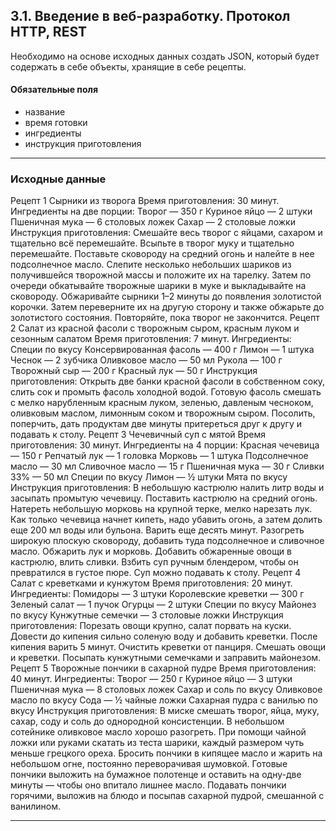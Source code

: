 ## 3.1. Введение в веб-разработку. Протокол HTTP, REST
Необходимо на основе исходных данных создать JSON, который будет содержать в себе объекты, хранящие в себе рецепты.

#### Обязательные поля   

* название
* время готовки
* ингредиенты
* инструкция приготовления
***

### Исходные данные
Рецепт 1
Сырники из творога
Время приготовления: 30 минут.
Ингредиенты на две порции:
Творог — 350 г
Куриное яйцо — 2 штуки
Пшеничная мука — 6 столовых ложек
Сахар — 2 столовые ложки
Инструкция приготовления:
Смешайте весь творог с яйцами, сахаром и тщательно всё перемешайте.
Всыпьте в творог муку и тщательно перемешайте.
Поставьте сковороду на средний огонь и налейте в нее подсолнечное масло.
Слепите несколько небольших шариков из получившейся творожной массы и положите их на тарелку. Затем по очереди обкатывайте творожные шарики в муке и выкладывайте на сковороду.
Обжаривайте сырники 1–2 минуты до появления золотистой корочки. Затем переверните их на другую сторону и также обжарьте до золотистого состояния.
Повторяйте, пока творог не закончится.
Рецепт 2
Салат из красной фасоли с творожным сыром, красным луком и сезонным салатом
Время приготовления: 7 минут.
Ингредиенты:
Специи по вкусу
Консервированная фасоль — 400 г
Лимон — 1 штука
Чеснок — 2 зубчика
Оливковое масло — 50 мл
Рукола — 100 г
Творожный сыр — 200 г
Красный лук — 50 г
Инструкция приготовления:
Открыть две банки красной фасоли в собственном соку, слить сок и промыть фасоль холодной водой.
Готовую фасоль смешать с мелко нарубленным красным луком, зеленью, давленым чесноком, оливковым маслом, лимонным соком и творожным сыром.
Посолить, поперчить, дать продуктам две минуты притереться друг к другу и подавать к столу.
Рецепт 3
Чечевичный суп с мятой
Время приготовления: 30 минут.
Ингредиенты на 4 порции:
Красная чечевица — 150 г
Репчатый лук — 1 головка
Морковь — 1 штука
Подсолнечное масло — 30 мл
Сливочное масло — 15 г
Пшеничная мука — 30 г
Сливки 33% — 50 мл
Специи по вкусу
Лимон — ½ штуки
Мята по вкусу
Инструкция приготовления:
В небольшую кастрюлю налить литр воды и засыпать промытую чечевицу. Поставить кастрюлю на средний огонь.
Натереть небольшую морковь на крупной терке, мелко нарезать лук. Как только чечевица начнет кипеть, надо убавить огонь, а затем долить еще 200 мл воды или бульона. Варить еще десять минут.
Разогреть широкую плоскую сковороду, добавить туда подсолнечное и сливочное масло. Обжарить лук и морковь.
Добавить обжаренные овощи в кастрюлю, влить сливки. Взбить суп ручным блендером, чтобы он превратился в густое пюре. Суп можно подавать к столу.
Рецепт 4
Салат с креветками и кунжутом
Время приготовления: 20 минут.
Ингредиенты:
Помидоры — 3 штуки
Королевские креветки — 300 г
Зеленый салат — 1 пучок
Огурцы — 2 штуки
Специи по вкусу
Майонез по вкусу
Кунжутные семечки — 3 столовые ложки
Инструкция приготовления:
Порезать овощи крупно, салат порвать на куски.
Довести до кипения сильно соленую воду и добавить креветки. После кипения варить 5 минут.
Очистить креветки от панциря.
Смешать овощи и креветки.
Посыпать кунжутными семечками и заправить майонезом.
Рецепт 5
Творожные пончики в сахарной пудре
Время приготовления: 40 минут.
Ингредиенты:
Творог — 250 г
Куриное яйцо — 3 штуки
Пшеничная мука — 8 столовых ложек
Сахар и соль по вкусу
Оливковое масло по вкусу
Сода — ½ чайные ложки
Сахарная пудра с ванилью по вкусу
Инструкция приготовления:
В миске смешать творог, яйца, муку, сахар, соду и соль до однородной консистенции.
В небольшом сотейнике оливковое масло хорошо разогреть.
При помощи чайной ложки или руками скатать из теста шарики, каждый размером чуть меньше грецкого ореха.
Бросить пончики в кипящее масло и жарить на небольшом огне, постоянно переворачивая шумовкой.
Готовые пончики выложить на бумажное полотенце и оставить на одну-две минуты — чтобы оно впитало лишнее масло. Подавать пончики горячими, выложив на блюдо и посыпав сахарной пудрой, смешанной с ванилином.
***